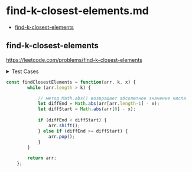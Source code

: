 # find-k-closest-elements.md

+ [find-k-closest-elements](#find-k-closest-elements)

## find-k-closest-elements

https://leetcode.com/problems/find-k-closest-elements

<details><summary>Test Cases</summary><blockquote>

``` javascript
 // arr = [1,2,3,4,5], k = 4, x = 3
 // [1,2,3,4]

 // arr = [1,2,3,4,5], k = 4, x = -1
 // [1,2,3,4]

 // arr = [1,2,3], k = 2 , x = 2
 // [1,2]

 // arr = [1,2,3,4,5], k = 3 , x = 4
 // [3,4,5]
 
 // arr = [1,2,3,4,8], k = 3 , x = 6
 // [3,4,8]
```

</blockquote></details>

``` javascript
const findClosestElements = function(arr, k, x) {
        while (arr.length > k) {

            // метод Math.abs() возвращает абсолютное значение числа
            let diffEnd = Math.abs(arr[arr.length-1] - x);
            let diffStart = Math.abs(arr[0] - x);
            
            if (diffEnd < diffStart) {
                arr.shift();
            } else if (diffEnd >= diffStart) {
                arr.pop();
            }
        }

        return arr;
    };
```


